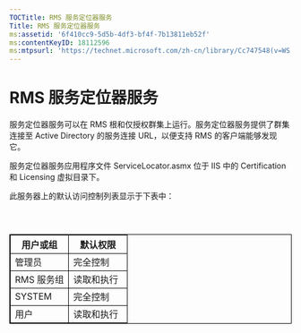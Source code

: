 ```yaml
---
TOCTitle: RMS 服务定位器服务
Title: RMS 服务定位器服务
ms:assetid: '6f410cc9-5d5b-4df3-bf4f-7b13811eb52f'
ms:contentKeyID: 18112596
ms:mtpsurl: 'https://technet.microsoft.com/zh-cn/library/Cc747548(v=WS.10)'
---
```


RMS 服务定位器服务
==================

服务定位器服务可以在 RMS 根和仅授权群集上运行。服务定位器服务提供了群集连接至 Active Directory 的服务连接 URL，以便支持 RMS 的客户端能够发现它。

服务定位器服务应用程序文件 ServiceLocator.asmx 位于 IIS 中的 Certification 和 Licensing 虚拟目录下。

此服务器上的默认访问控制列表显示于下表中：

###  

 
<table style="border:1px solid black;">
<colgroup>
<col width="50%" />
<col width="50%" />
</colgroup>
<thead>
<tr class="header">
<th style="border:1px solid black;" >用户或组</th>
<th style="border:1px solid black;" >默认权限</th>
</tr>
</thead>
<tbody>
<tr class="odd">
<td style="border:1px solid black;">管理员</td>
<td style="border:1px solid black;">完全控制</td>
</tr>
<tr class="even">
<td style="border:1px solid black;">RMS 服务组</td>
<td style="border:1px solid black;">读取和执行</td>
</tr>
<tr class="odd">
<td style="border:1px solid black;">SYSTEM</td>
<td style="border:1px solid black;">完全控制</td>
</tr>
<tr class="even">
<td style="border:1px solid black;">用户</td>
<td style="border:1px solid black;">读取和执行</td>
</tr>
</tbody>
</table>
